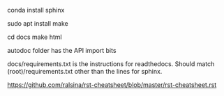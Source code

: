 <!-- https://www.sphinx-doc.org/en/master/usage/installation.html -->
conda install sphinx

<!-- local build -->
<!-- https://www.sphinx-doc.org/en/master/usage/quickstart.html -->

sudo apt install make 
 
cd docs
make html

autodoc folder has the API import bits


docs/requirements.txt is the instructions for readthedocs. Should match (root)/requirements.txt other than the lines for sphinx.

https://github.com/ralsina/rst-cheatsheet/blob/master/rst-cheatsheet.rst